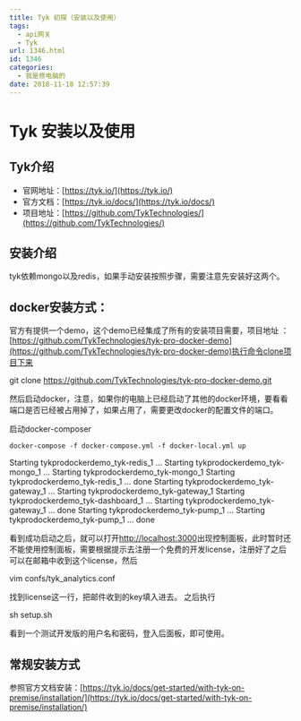 ```yaml
---
title: Tyk 初探（安装以及使用）
tags:
  - api网关
  - Tyk
url: 1346.html
id: 1346
categories:
  - 我是修电脑的
date: 2018-11-18 12:57:39
---
```


Tyk 安装以及使用
==========

Tyk介绍
-----

*   官网地址：[https://tyk.io/](https://tyk.io/)
*   官方文档：[https://tyk.io/docs/](https://tyk.io/docs/)
*   项目地址：[https://github.com/TykTechnologies/](https://github.com/TykTechnologies/)

安装介绍
----

tyk依赖mongo以及redis，如果手动安装按照步骤，需要注意先安装好这两个。

docker安装方式：
-----------

官方有提供一个demo，这个demo已经集成了所有的安装项目需要，项目地址 ：[https://github.com/TykTechnologies/tyk-pro-docker-demo](https://github.com/TykTechnologies/tyk-pro-docker-demo)执行命令clone项目下来

git clone https://github.com/TykTechnologies/tyk-pro-docker-demo.git

然后启动docker，注意，如果你的电脑上已经启动了其他的docker环境，要看看端口是否已经被占用掉了，如果占用了，需要更改docker的配置文件的端口。

启动docker-composer

    docker-compose -f docker-compose.yml -f docker-local.yml up
    

Starting tykprodockerdemo\_tyk-redis\_1 ... 
Starting tykprodockerdemo\_tyk-mongo\_1 ... 
Starting tykprodockerdemo\_tyk-mongo\_1
Starting tykprodockerdemo\_tyk-redis\_1 ... done
Starting tykprodockerdemo\_tyk-gateway\_1 ... 
Starting tykprodockerdemo\_tyk-gateway\_1
Starting tykprodockerdemo\_tyk-dashboard\_1 ... 
Starting tykprodockerdemo\_tyk-gateway\_1 ... done
Starting tykprodockerdemo\_tyk-pump\_1 ... 
Starting tykprodockerdemo\_tyk-pump\_1 ... done

看到成功启动之后，就可以打开[http://localhost:3000](http://localhost:3000)出现控制面板，此时暂时还不能使用控制面板，需要根据提示去注册一个免费的开发license，注册好了之后可以在邮箱中收到这个license，然后

 vim confs/tyk_analytics.conf

找到license这一行，把邮件收到的key填入进去。 之后执行

sh setup.sh

看到一个测试开发版的用户名和密码，登入后面板，即可使用。

常规安装方式
------

参照官方文档安装：[https://tyk.io/docs/get-started/with-tyk-on-premise/installation/](https://tyk.io/docs/get-started/with-tyk-on-premise/installation/)
